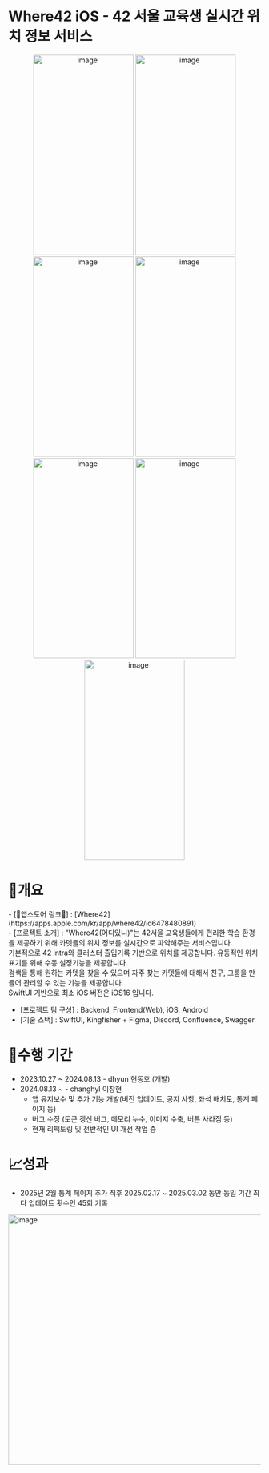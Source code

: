# Where42 iOS - 42 서울 교육생 실시간 위치 정보 서비스

<div align="center">
<img width="200" height="400" alt="image" src="https://github.com/user-attachments/assets/a45bbe57-bcd4-4682-8b0c-1c2aee11679b">
<img width="200" height="400" alt="image" src="https://github.com/user-attachments/assets/27b101bb-ae56-4321-b49f-f0f47d5b83a5">
<img width="200" height="400" alt="image" src="https://github.com/user-attachments/assets/5830b32c-aca2-41bc-870f-fd011a3bc87e">
<img width="200" height="400" alt="image" src="https://github.com/user-attachments/assets/e023718a-f8fd-4bce-b2ca-fda8632b918a">
<img width="200" height="400" alt="image" src="https://github.com/user-attachments/assets/146239b7-4340-4485-bff0-359006334570">
<img width="200" height="400" alt="image" src="https://github.com/user-attachments/assets/b44382a0-5cf3-40cf-a73f-0f105fc25899">
<img width="200" height="400" alt="image" src="https://github.com/user-attachments/assets/dc57a8ed-4e07-4082-9755-cb1acb547a87">
</div>

# 💬개요
<div>
- [🍎앱스토어 링크🍎] : [Where42](https://apps.apple.com/kr/app/where42/id6478480891)<br/>
- [프로젝트 소개] : "Where42(어디있니)"는 42서울 교육생들에게 편리한 학습 환경을 제공하기 위해 카뎃들의 위치 정보를 실시간으로 파악해주는 서비스입니다.<br/>
  기본적으로 42 intra와 클러스터 출입기록 기반으로 위치를 제공합니다. 유동적인 위치 표기를 위해 수동 설정기능을 제공합니다.</br>
  검색을 통해 원하는 카뎃을 찾을 수 있으며 자주 찾는 카뎃들에 대해서 친구, 그룹을 만들어 관리할 수 있는 기능을 제공합니다.</br>
  SwiftUI 기반으로 최소 iOS 버전은 iOS16 입니다.</br>
  
- [프로젝트 팀 구성] : Backend, Frontend(Web), iOS, Android </br>
- [기술 스택] : SwiftUI, Kingfisher + Figma, Discord, Confluence, Swagger<br/>

# 📆수행 기간
- 2023.10.27 ~ 2024.08.13 - dhyun 현동호 (개발)
- 2024.08.13 ~ - changhyl 이창현
  - 앱 유지보수 및 추가 기능 개발(버전 업데이트, 공지 사항, 좌석 배치도, 통계 페이지 등)
  - 버그 수정 (토큰 갱신 버그, 메모리 누수, 이미지 수축, 버튼 사라짐 등)
  - 현재 리팩토링 및 전반적인 UI 개선 작업 중
</div>

# 📈성과
- 2025년 2월 통계 페이지 추가 직후 2025.02.17 ~ 2025.03.02 동안 동일 기간 최다 업데이트 횟수인 45회 기록<br/>
<img width="600" height="500" alt="image" src="https://github.com/user-attachments/assets/6b0cb10f-ac3b-4bf5-ad86-2daf7c0378e1">


